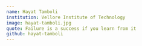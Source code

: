 ```yaml
---
name: Hayat Tamboli 
institution: Vellore Institute of Technology
image: hayat-tamboli.jpg
quote: Failure is a success if you learn from it
github: hayat-tamboli
---
```

